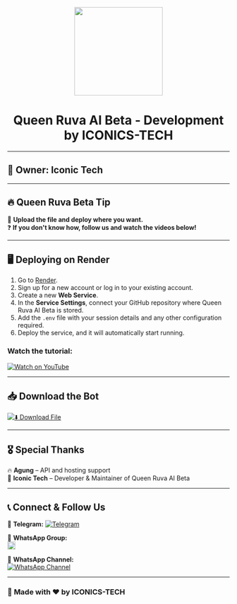 <p align="center">
  <img src="https://files.catbox.moe/hj0hur.webp" width="200px">  <!-- Image resized to 200px width for a cool look -->
</p>

<h1 align="center">
  Queen Ruva AI Beta - Development by ICONICS-TECH
</h1>

---

## 👤 **Owner:** Iconic Tech  

---

## 🔥 **Queen Ruva Beta Tip**  
🚀 **Upload the file and deploy where you want.**  
❓ **If you don't know how, follow us and watch the videos below!**  

---

## 🖥 **Deploying on Render**  
1. Go to [Render](https://render.com/).
2. Sign up for a new account or log in to your existing account.
3. Create a new **Web Service**.
4. In the **Service Settings**, connect your GitHub repository where Queen Ruva AI Beta is stored.
5. Add the `.env` file with your session details and any other configuration required.
6. Deploy the service, and it will automatically start running.

### Watch the tutorial:
[![Watch on YouTube](https://img.shields.io/badge/▶️%20Watch%20Guide-red?style=for-the-badge)](https://youtu.be/Pzl43dlPkQw?si=t3zMgaUNkH-UIg8y)  

---

## 📥 **Download the Bot**  
[![⬇️ Download File](https://img.shields.io/badge/⬇️%20Download%20File-green?style=for-the-badge)](YOUR_DIRECT_DOWNLOAD_LINK_HERE)  

---

## 🎖 **Special Thanks**  
🔥 **Agung** – API and hosting support  
👑 **Iconic Tech** – Developer & Maintainer of Queen Ruva AI Beta  

---

## 📞 **Connect & Follow Us**  

🔹 **Telegram:** [![Telegram](https://img.shields.io/badge/Telegram-Join%20Now-blue?style=for-the-badge)](https://t.me/kinetech06)  

🔹 **WhatsApp Group:**  
<a href="https://chat.whatsapp.com/LyFPHDvc5vMCglUFjv7Rlp">
  <img src="https://upload.wikimedia.org/wikipedia/commons/6/6b/WhatsApp.svg" width="18px">
</a>  

🔹 **WhatsApp Channel:**  
[![WhatsApp Channel](https://img.shields.io/badge/WhatsApp%20Channel-Join%20Now-green?style=for-the-badge)](https://whatsapp.com/channel/0029ValX2Js9RZAVtDgMYj0r)  

---

### 🔹 **Made with ❤️ by ICONICS-TECH**
